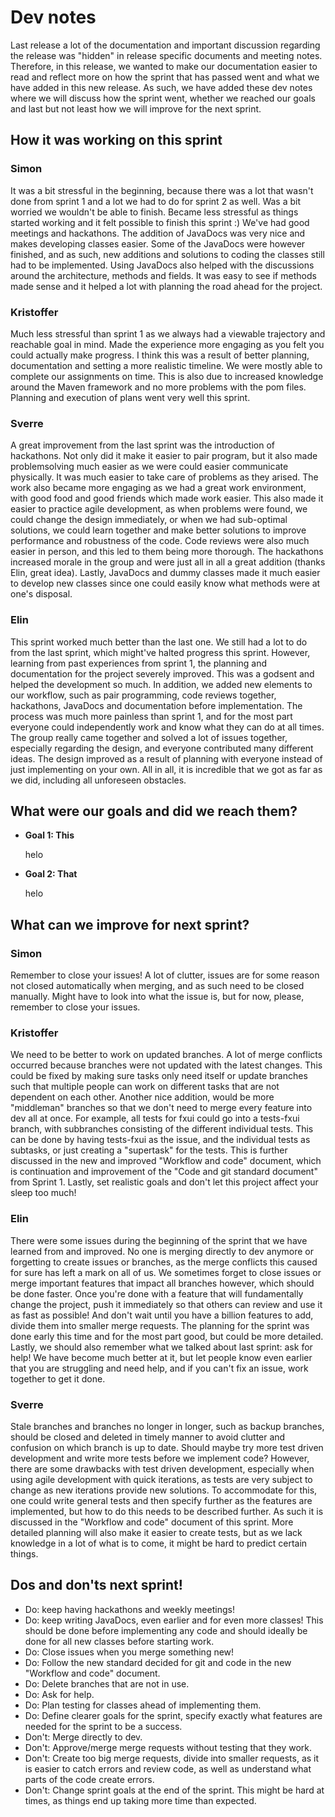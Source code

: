 # Dev notes
Last release a lot of the documentation and important discussion regarding the release was "hidden" in release specific documents and meeting notes. Therefore, in this release, we wanted to make our documentation easier to read and reflect more on how the sprint that has passed went and what we have added in this new release. As such, we have added these dev notes where we will discuss how the sprint went, whether we reached our goals and last but not least how we will improve for the next sprint.

## How it was working on this sprint
### Simon
It was a bit stressful in the beginning, because there was a lot that wasn't done from sprint 1 and a lot we had to do for sprint 2 as well. Was a bit worried we wouldn't be able to finish. Became less stressful as things started working and it felt possible to finish this sprint :) We've had good meetings and hackathons. The addition of JavaDocs was very nice and makes developing classes easier. Some of the JavaDocs were however finished, and as such, new additions and solutions to coding the classes still had to be implemented. Using JavaDocs also helped with the discussions around the architecture, methods and fields. It was easy to see if methods made sense and it helped a lot with planning the road ahead for the project.

### Kristoffer
Much less stressful than sprint 1 as we always had a viewable trajectory and reachable goal in mind. Made the experience more engaging as you felt you could actually make progress. I think this was a result of better planning, documentation and setting a more realistic timeline. We were mostly able to complete our assignments on time. This is also due to increased knowledge around the Maven framework and no more problems with the pom files. Planning and execution of plans went very well this sprint.

### Sverre
A great improvement from the last sprint was the introduction of hackathons. Not only did it make it easier to pair program, but it also made problemsolving much easier as we were could easier communicate physically. It was much easier to take care of problems as they arised. The work also became more engaging as we had a great work environment, with good food and good friends which made work easier. This also made it easier to practice agile development, as when problems were found, we could change the design immediately, or when we had sub-optimal solutions, we could learn together and make better solutions to improve performance and robustness of the code. Code reviews were also much easier in person, and this led to them being more thorough. The hackathons increased morale in the group and were just all in all a great addition (thanks Elin, great idea). Lastly, JavaDocs and dummy classes made it much easier to develop new classes since one could easily know what methods were at one's disposal.

### Elin
This sprint worked much better than the last one. We still had a lot to do from the last sprint, which might've halted progress this sprint. However, learning from past experiences from sprint 1, the planning and documentation for the project severely improved. This was a godsent and helped the development so much. In addition, we added new elements to our workflow, such as pair programming, code reviews together, hackathons, JavaDocs and documentation before implementation. The process was much more painless than sprint 1, and for the most part everyone could independently work and know what they can do at all times. The group really came together and solved a lot of issues together, especially regarding the design, and everyone contributed many different ideas. The design improved as a result of planning with everyone instead of just implementing on your own. All in all, it is incredible that we got as far as we did, including all unforeseen obstacles.

## What were our goals and did we reach them?
* **Goal 1: This**

    helo
* **Goal 2: That**

    helo

## What can we improve for next sprint?
### Simon
Remember to close your issues! A lot of clutter, issues are for some reason not closed automatically when merging, and as such need to be closed manually. Might have to look into what the issue is, but for now, please, remember to close your issues.

### Kristoffer
We need to be better to work on updated branches. A lot of merge conflicts occurred because branches were not updated with the latest changes. This could be fixed by making sure tasks only need itself or update branches such that multiple people can work on different tasks that are not dependent on each other. Another nice addition, would be more "middleman" branches so that we don't need to merge every feature into dev all at once. For example, all tests for fxui could go into a tests-fxui branch, with subbranches consisting of the different individual tests. This can be done by having tests-fxui as the issue, and the individual tests as subtasks, or just creating a "supertask" for the tests. This is further discussed in the new and improved "Workflow and code" document, which is continuation and improvement of the "Code and git standard document" from Sprint 1. Lastly, set realistic goals and don't let this project affect your sleep too much!

### Elin
There were some issues during the beginning of the sprint that we have learned from and improved. No one is merging directly to dev anymore or forgetting to create issues or branches, as the merge conflicts this caused for sure has left a mark on all of us. We sometimes forget to close issues or merge important features that impact all branches however, which should be done faster. Once you're done with a feature that will fundamentally change the project, push it immediately so that others can review and use it as fast as possible! And don't wait until you have a billion features to add, divide them into smaller merge requests. The planning for the sprint was done early this time and for the most part good, but could be more detailed. Lastly, we should also remember what we talked about last sprint: ask for help! We have become much better at it, but let people know even earlier that you are struggling and need help, and if you can't fix an issue, work together to get it done.

### Sverre
Stale branches and branches no longer in longer, such as backup branches, should be closed and deleted in timely manner to avoid clutter and confusion on which branch is up to date. Should maybe try more test driven development and write more tests before we implement code? However, there are some drawbacks with test driven development, especially when using agile development with quick iterations, as tests are very subject to change as new iterations provide new solutions. To accommodate for this, one could write general tests and then specify further as the features are implemented, but how to do this needs to be described further. As such it is discussed in the "Workflow and code" document of this sprint. More detailed planning will also make it easier to create tests, but as we lack knowledge in a lot of what is to come, it might be hard to predict certain things.

## Dos and don'ts next sprint!
* Do: keep having hackathons and weekly meetings!
* Do: keep writing JavaDocs, even earlier and for even more classes! This should be done before implementing any code and should ideally be done for all new classes before starting work.
* Do: Close issues when you merge something new!
* Do: Follow the new standard decided for git and code in the new "Workflow and code" document.
* Do: Delete branches that are not in use.
* Do: Ask for help.
* Do: Plan testing for classes ahead of implementing them.
* Do: Define clearer goals for the sprint, specify exactly what features are needed for the sprint to be a success.
* Don't: Merge directly to dev.
* Don't: Approve/merge merge requests without testing that they work.
* Don't: Create too big merge requests, divide into smaller requests, as it is easier to catch errors and review code, as well as understand what parts of the code create errors.
* Don't: Change sprint goals at the end of the sprint. This might be hard at times, as things end up taking more time than expected.

